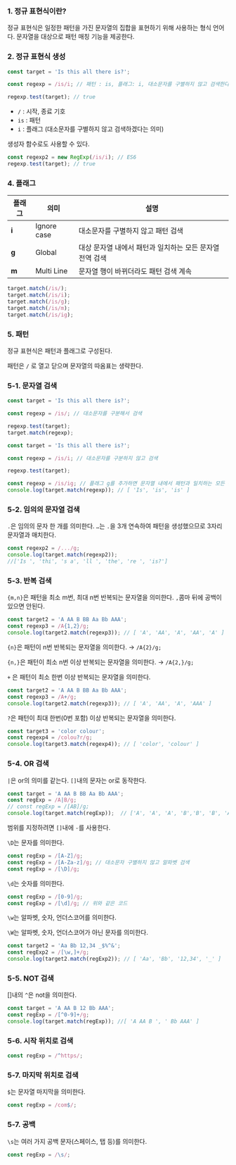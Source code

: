 ### 1. 정규 표현식이란?
정규 표현식은 일정한 패턴을 가진 문자열의 집합을 표현하기 위해 사용하는 형식 언어다. 문자열을 대상으로 패턴 매칭 기능을 제공한다.

### 2. 정규 표현식 생성
```jsx
const target = 'Is this all there is?';

const regexp = /is/i; // 패턴 : is, 플래그: i, 대소문자를 구별하지 않고 검색한다.

regexp.test(target); // true
```
- `/` : 시작, 종료 기호
- `is` : 패턴
- `i` : 플래그 (대소문자를 구별하지 않고 검색하겠다는 의미)  

생성자 함수로도 사용할 수 있다.

```jsx
const regexp2 = new RegExp(/is/i); // ES6
regexp.test(target); // true
```

### 4. 플래그

| **플래그** | **의미** | **설명** |
| --- | --- | --- |
| **i** | Ignore case | 대소문자를 구별하지 않고 패턴 검색 |
| **g** | Global | 대상 문자열 내에서 패턴과 일치하는 모든 문자열 전역 검색 |
| **m** | Multi Line | 문자열 행이 바뀌더라도 패턴 검색 계속 |

```jsx
target.match(/is/);
target.match(/is/i);
target.match(/is/g);
target.match(/is/m);
target.match(/is/ig);
```

### 5. 패턴

정규 표현식은 패턴과 플래그로 구성된다.

패턴은 `/` 로 열고 닫으며 문자열의 따옴표는 생략한다.

### 5-1. 문자열 검색

```jsx
const target = 'Is this all there is?';

const regexp = /is/; // 대소문자를 구분해서 검색

regexp.test(target);
target.match(regexp);
```

```jsx
const target = 'Is this all there is?';

const regexp = /is/i; // 대소문자를 구분하지 않고 검색

regexp.test(target);
```

```jsx
const regexp = /is/ig; // 플래그 g를 추가하면 문자열 내에서 패턴과 일치하는 모든 문자열 전역 검색
console.log(target.match(regexp)); // [ 'Is', 'is', 'is' ]
```

### 5-2. 임의의 문자열 검색

`.`은 임의의 문자 한 개를 의미한다. `…`는 `.`을 3개 연속하여 패턴을 생성했으므로 3자리 문자열과 매치한다.

```jsx
const regexp2 = /.../g;
console.log(target.match(regexp2));
//['Is ', 'thi', 's a', 'll ', 'the', 're ', 'is?']
```

### 5-3. 반복 검색

`{m,n}`은 패턴을 최소 m번, 최대 n번 반복되는 문자열을 의미한다. `,`콤마 뒤에 공백이 있으면 안된다.

```jsx
const target2 = 'A AA B BB Aa Bb AAA';
const regexp3 = /A{1,2}/g;
console.log(target2.match(regexp3)); // [ 'A', 'AA', 'A', 'AA', 'A' ]
```

`{n}`은 패턴이 n번 반복되는 문자열을 의미한다. → `/A{2}/g;`

`{n,}`은 패턴이 최소 n번 이상 반복되는 문자열을 의미한다. → `/A{2,}/g;`

`+` 은 패턴이 최소 한번 이상 반복되는 문자열을 의미한다. 

```jsx
const target2 = 'A AA B BB Aa Bb AAA';
const regexp3 = /A+/g;
console.log(target2.match(regexp3)); // [ 'A', 'AA', 'A', 'AAA' ]
```

`?`은 패턴이 최대 한번(0번 포함) 이상 반복되는 문자열을 의미한다.

```jsx
const target3 = 'color colour';
const regexp4 = /colou?r/g;
console.log(target3.match(regexp4)); // [ 'color', 'colour' ]
```

### 5-4. OR 검색

`|`은 or의 의미를 같는다. `[]`내의 문자는 or로 동작한다.

```jsx
const target = 'A AA B BB Aa Bb AAA';
const regExp = /A|B/g;
// const regExp = /[AB]/g;
console.log(target.match(regExp));  // ['A', 'A', 'A', 'B','B', 'B', 'A', 'B','A', 'A', 'A']
```

범위를 지정하려면 `[]`내에 `-`를 사용한다.

`\D`는 문자를 의미한다.

```jsx
const regExp = /[A-Z]/g;
const regExp = /[A-Za-z]/g; // 대소문자 구별하지 않고 알파벳 검색
const regExp = /[\D]/g;
```

`\d`는 숫자를 의미한다.

```jsx
const regExp = /[0-9]/g;
const regExp = /[\d]/g; // 위와 같은 코드
```

`\w`는 알파벳, 숫자, 언더스코어를 의미한다.

`\W`는 알파벳, 숫자, 언더스코어가 아닌 문자를 의미한다.

```jsx
const target2 = 'Aa Bb 12,34 _$%^&';
const regExp2 = /[\w,]+/g;
console.log(target2.match(regExp2)); // [ 'Aa', 'Bb', '12,34', '_' ]
```

### 5-5. NOT 검색

[]내의 `^`은 not을 의미한다.

```jsx
const target = 'A AA B 12 Bb AAA';
const regExp = /[^0-9]+/g;
console.log(target.match(regExp)); //[ 'A AA B ', ' Bb AAA' ]
```

### 5-6. 시작 위치로 검색

```jsx
const regExp = /^https/;
```

### 5-7. 마지막 위치로 검색

`$`는 문자열 마지막을 의미한다.

```jsx
const regExp = /com$/;
```

### 5-7. 공백

`\s`는 여러 가지 공백 문자(스페이스, 탭 등)를 의미한다.

```jsx
const regExp = /\s/;
```